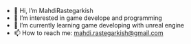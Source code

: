 - 👋 Hi, I’m MahdiRastegarkish
- 👀 I’m interested in game develope and programming
- 🌱 I’m currently learning game developing with unreal engine 
- 📫 How to reach me: mahdi.rastegarkish@gmail.com

<!---
MahdiRastegarkish/MahdiRastegarkish is a ✨ special ✨ repository because its `README.md` (this file) appears on your GitHub profile.
You can click the Preview link to take a look at your changes.
--->
